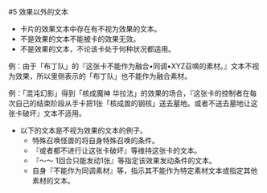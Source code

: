 #5        效果以外的文本
* 卡片的效果文本中存在有不视为效果的文本。
* 不是效果的文本不能被卡的效果无效。
* 不是效果的文本，不论该卡处于何种状况都适用。

例：由于「布丁队」的『这张卡不能作为融合•同调•XYZ召唤的素材。』文本不视为效果，所以里侧表示的「布丁队」也不能作为融合素材。

例：「混沌幻影」得到「核成魔神 华拉法」的效果的场合，『这张卡的控制者在每次自己的结束阶段从手卡把1张「核成兽的钢核」送去墓地。或者不送去墓地让这张卡破坏』文本不适用。
* 以下的文本是不视为效果的文本的例子。
    * 特殊召唤怪兽的将自身特殊召唤的条件。
    * 『或者都不进行让这张卡破坏』等维持这张卡的文本。
    * 『～～ 1回合只能发动1张』等指定该效果发动条件的文本。
    * 自身『不能作为同调素材』等，指示其不能作为特定素材文本或指定其他素材的文本。
